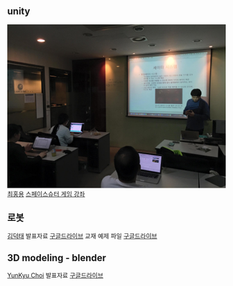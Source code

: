 
## unity
![](/doc/img/part4/d01_unity.jpg)
[최홍용](https://www.facebook.com/profile.php?id=100000171922391)
[스페이스슈터 게임 강좌](http://unity3d.com/kr/learn/tutorials/projects/space-shooter-tutorial)

## 로봇
[](https://fbcdn-video-o-a.akamaihd.net/hvideo-ak-xfa1/v/t42.1790-2/12056495_1086046028074603_501603601_n.mp4?efg=eyJ2ZW5jb2RlX3RhZyI6InNkIn0%3D&oh=a10b6f7af28c659a79b51820116d225b&oe=560D77BE&__gda__=1443723224_eb595938d217d9111ff9c489b2b00a1f)
[김덕태](https://www.facebook.com/deogtae)
발표자료 [구글드라이브](https://drive.google.com/drive/folders/0B6x9ijUxg_qOd2ZqM3pyUFRCYnM)
교재 예제 파일 [구글드라이브](https://drive.google.com/drive/folders/0B6x9ijUxg_qOZkF0RnBKQWxHRDA)

## 3D modeling - blender
[](https://fbcdn-video-l-a.akamaihd.net/hvideo-ak-xta1/v/t42.1790-2/12053776_1086050131407526_961524904_n.mp4?efg=eyJ2ZW5jb2RlX3RhZyI6InNkIn0%3D&oh=208bf08b9bbb92a5fa50fb938efa3d7e&oe=560D771F&__gda__=1443726985_2865d0e515dccef2d3a0895d1f8eddee)
[YunKyu Choi](https://www.facebook.com/yunkyu.choi.56)
발표자료 [구글드라이브](https://drive.google.com/folderview?id=0B1v_cYOy0xbMVHcxaFU0LUt4LU0&usp=sharing)
